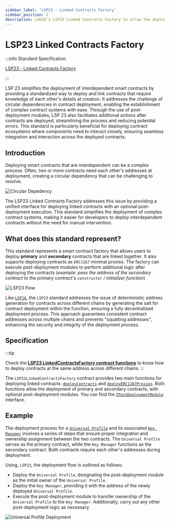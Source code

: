 ```yaml
---
sidebar_label: 'LSP23 - Linked Contracts Factory'
sidebar_position: 2
description: LUKSO's LSP23 Linked Contracts Factory to allow the deployment of primary and secondary smart contracts that are linked together.
---
```


# LSP23 Linked Contracts Factory

:::info Standard Specification

[LSP23 - Linked Contracts Factory](https://github.com/lukso-network/LIPs/blob/main/LSPs/LSP-23-LinkedContractsFactory.md)

:::

LSP 23 simplifies the deployment of interdependent smart contracts by providing a standardized way to deploy and link contracts that require knowledge of each other's details at creation. It addresses the challenge of circular dependencies in contract deployment, enabling the establishment of complex contract systems with ease. Through the use of post-deployment modules, LSP 23 also facilitates additional actions after contracts are deployed, streamlining the process and reducing potential errors. This standard is particularly beneficial for deploying contract ecosystems where components need to interact closely, ensuring seamless integration and interaction across the deployed contracts.

## Introduction

Deploying smart contracts that are interdependent can be a complex process. Often, two or more contracts need each other's addresses at deployment, creating a circular dependency that can be challenging to resolve.

![Circular Depedency](/img/standards/lsp23/circular-dependency.jpeg)

The LSP23 Linked Contracts Factory addresses this issue by providing a unified interface for deploying linked contracts with an optional post-deployment execution. This standard simplifies the deployment of complex contract systems, making it easier for developers to deploy interdependent contracts without the need for manual intervention.

## What does this standard represent?

This standard represents a smart contract factory that allows users to deploy **primary** and **secondary** contracts that are linked together. It also supports deploying contracts as `ERC1167` minimal proxies. The factory can execute post-deployment modules to perform additional logic after deploying the contracts (_example: pass the address of the secondary contract to the primary contract's `constructor` / initializer function_)

![LSP23 Flow](/img/standards/lsp23/lsp23-flow.jpeg)

Like [`LSP16`](./lsp16-universal-factory.md), the `LSP23` standard addresses the issue of deterministic address generation for contracts across different chains by generating the salt for contract deployment within the function, ensuring a fully decentralized deployment process. This approach guarantees consistent contract addresses across multiple chains and prevents "squatting addresses", enhancing the security and integrity of the deployment process.

## Specification

:::tip

Check the [**LSP23 LinkedContractsFactory contract functions**](https://github.com/lukso-network/lsp-smart-contracts/blob/develop/docs/contracts/LSP23LinkedContractsDeployment/LSP23LinkedContractsFactory.md) to know how to deploy contracts at the same address across different chains.
:::

The `LSP23LinkedContractsFactory` contract provides two main functions for deploying linked contracts: [`deployContracts`](../../contracts/contracts/LSP23LinkedContractsDeployment/LSP23LinkedContractsFactory.md#deploycontracts) and [`deployERC1167Proxies`](../../contracts/contracts/LSP23LinkedContractsDeployment/LSP23LinkedContractsFactory.md#deployerc1167proxies). Both functions allow the deployment of primary and secondary contracts, with optional post-deployment modules.
You can find the [`IPostDeploymentModule`](../../contracts/contracts/LSP23LinkedContractsDeployment/IPostDeploymentModule.md) interface.

## Example

The deployment process for a [`Universal Profile`](../accounts/introduction.md) and its associated [`Key Manager`](../access-control/lsp6-key-manager.md) involves a series of steps that ensure proper integration and ownership assignment between the two contracts. The `Universal Profile` serves as the primary contract, while the `Key Manager` functions as the secondary contract. Both contracts require each other's addresses during deployment.

Using, `LSP23`, the deployment flow is outlined as follows:

- Deploy the `Universal Profile`, designating the post-deployment module as the initial owner of the `Universal Profile`.
- Deploy the `Key Manager`, providing it with the address of the newly deployed `Universal Profile`.
- Execute the post-deployment module to transfer ownership of the `Universal Profile` to the `Key Manager`. Additionally, carry out any other post-deployment logic as necessary.

![Universal Profile Deployment](/img/standards/lsp23/up-deployment.jpeg)
